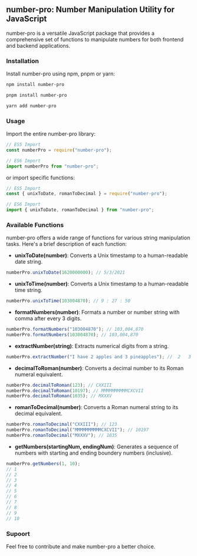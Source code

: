 ## number-pro: Number Manipulation Utility for JavaScript

number-pro is a versatile JavaScript package that provides a comprehensive set of functions to manipulate numbers for both frontend and backend applications.

### Installation

Install number-pro using npm, pnpm or yarn:

```bash
npm install number-pro
```

```bash
pnpm install number-pro
```

```bash
yarn add number-pro
```

### Usage

Import the entire number-pro library:

```javascript
// ES5 Import
const numberPro = require("number-pro");

// ES6 Import
import numberPro from "number-pro";
```

or import specific functions:

```javascript
// ES5 Import
const { unixToDate, romanToDecimal } = require("number-pro");

// ES6 Import
import { unixToDate, romanToDecimal } from "number-pro";
```

### Available Functions

number-pro offers a wide range of functions for various string manipulation tasks. Here's a brief description of each function:

- **unixToDate(number)**: Converts a Unix timestamp to a human-readable date string.

```javascript
numberPro.unixToDate(1620000000); // 5/3/2021
```

- **unixToTime(number)**: Converts a Unix timestamp to a human-readable time string.

```javascript
numberPro.unixToTime(103004870); // 9 : 27 : 50
```

- **formatNumbers(number)**: Formats a number or number string with comma after every 3 digits.

```javascript
numberPro.formatNumbers("103004870"); // 103,004,870
numberPro.formatNumbers(103004870); // 103,004,870
```

- **extractNumber(string)**: Extracts numerical digits from a string.

```javascript
numberPro.extractNumber("I have 2 apples and 3 pineapples"); //  2   3
```

- **decimalToRoman(number)**: Converts a decimal number to its Roman numeral equivalent.

```javascript
numberPro.decimalToRoman(123); // CXXIII
numberPro.decimalToRoman(10197); // MMMMMMMMMMCXCVII
numberPro.decimalToRoman(1035); // MXXXV
```

- **romanToDecimal(number)**: Converts a Roman numeral string to its decimal equivalent.

```javascript
numberPro.romanToDecimal("CXXIII"); // 123
numberPro.romanToDecimal("MMMMMMMMMMCXCVII"); // 10197
numberPro.romanToDecimal("MXXXV"); // 1035
```

- **getNumbers(startingNum, endingNum)**: Generates a sequence of numbers with starting and ending boundery numbers (inclusive).

```javascript
numberPro.getNumbers(1, 10);
// 1
// 2
// 3
// 4
// 5
// 6
// 7
// 8
// 9
// 10
```

### Supoort

Feel free to contribute and make number-pro a better choice.
